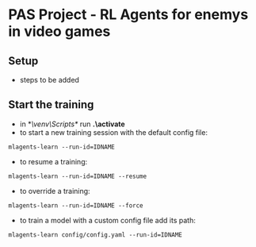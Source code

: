 # PAS Project - RL Agents for enemys in video games

## Setup
- steps to be added

## Start the training
- in **\venv\Scripts\** run **.\activate**
- to start a new training session with the default config file: 
```console
mlagents-learn --run-id=IDNAME
```
- to resume a training:
```console
mlagents-learn --run-id=IDNAME --resume
```
- to override a training:
```console
mlagents-learn --run-id=IDNAME --force
```
- to train a model with a custom config file add its path:
```console
mlagents-learn config/config.yaml --run-id=IDNAME 
```

